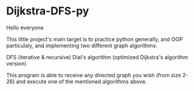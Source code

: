 # Dijkstra-DFS-py

Hello everyone 

This little project's main target is to practice python generally, and OOP particulaly, and implementing two different graph algorithms:

DFS (iterative & recursive)
Dial's algorithm (optimized Dijkstra's algorithm version)

This program is able to receive any directed graph you wish (from size 2-26)
and execute one of the mentioned algorithms above.

